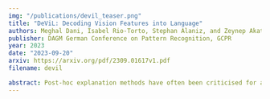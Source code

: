```yaml
---
img: "/publications/devil_teaser.png"
title: "DeViL: Decoding Vision Features into Language"
authors: Meghal Dani, Isabel Rio-Torto, Stephan Alaniz, and Zeynep Akata
publisher: DAGM German Conference on Pattern Recognition, GCPR
year: 2023
date: "2023-09-20"
arxiv: https://arxiv.org/pdf/2309.01617v1.pdf
filename: devil

abstract: Post-hoc explanation methods have often been criticised for abstracting away the decision-making process of deep neural networks. In this work, we would like to provide natural language descriptions for what different layers of a vision backbone have learned. Our DeViL method generates textual descriptions of visual features at different layers of the network as well as highlights the attribution locations of learned concepts. We train a transformer network to translate individual image features of any vision layer into a prompt that a separate off-the-shelf language model decodes into natural language. By employing dropout both per-layer and per-spatial-location, our model can generalize training on image-text pairs to generate localized explanations. As it uses a pre-trained language model, our approach is fast to train and can be applied to any vision backbone. Moreover, DeViL can create open-vocabulary attribution maps corresponding to words or phrases even outside the training scope of the vision model. We demonstrate that DeViL generates textual descriptions relevant to the image content on CC3M, surpassing previous lightweight captioning models and attribution maps, uncovering the learned concepts of the vision backbone. Further, we analyze fine-grained descriptions of layers as well as specific spatial locations and show that DeViL outperforms the current state-of-the-art on the neuron-wise descriptions of the MILANNOTATIONS dataset.
---
```


